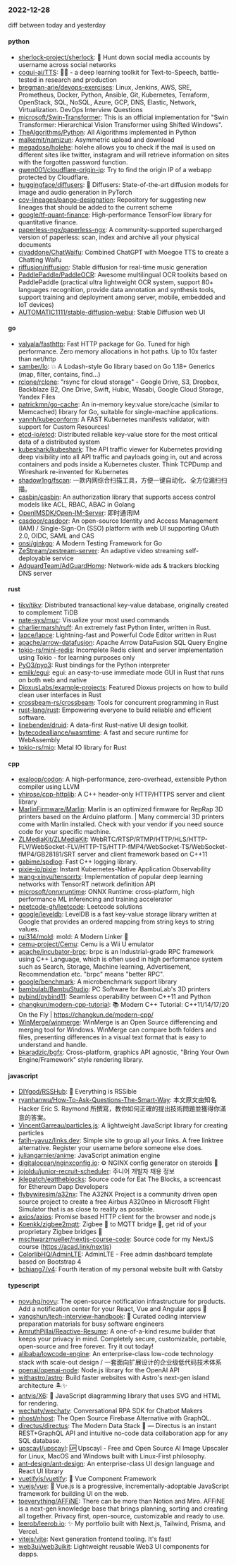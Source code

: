 ### 2022-12-28
diff between today and yesterday

#### python
* [sherlock-project/sherlock](https://github.com/sherlock-project/sherlock): 🔎 Hunt down social media accounts by username across social networks
* [coqui-ai/TTS](https://github.com/coqui-ai/TTS): 🐸💬 - a deep learning toolkit for Text-to-Speech, battle-tested in research and production
* [bregman-arie/devops-exercises](https://github.com/bregman-arie/devops-exercises): Linux, Jenkins, AWS, SRE, Prometheus, Docker, Python, Ansible, Git, Kubernetes, Terraform, OpenStack, SQL, NoSQL, Azure, GCP, DNS, Elastic, Network, Virtualization. DevOps Interview Questions
* [microsoft/Swin-Transformer](https://github.com/microsoft/Swin-Transformer): This is an official implementation for "Swin Transformer: Hierarchical Vision Transformer using Shifted Windows".
* [TheAlgorithms/Python](https://github.com/TheAlgorithms/Python): All Algorithms implemented in Python
* [malkemit/namizun](https://github.com/malkemit/namizun): Asymmetric upload and download
* [megadose/holehe](https://github.com/megadose/holehe): holehe allows you to check if the mail is used on different sites like twitter, instagram and will retrieve information on sites with the forgotten password function.
* [gwen001/cloudflare-origin-ip](https://github.com/gwen001/cloudflare-origin-ip): Try to find the origin IP of a webapp protected by Cloudflare.
* [huggingface/diffusers](https://github.com/huggingface/diffusers): 🤗 Diffusers: State-of-the-art diffusion models for image and audio generation in PyTorch
* [cov-lineages/pango-designation](https://github.com/cov-lineages/pango-designation): Repository for suggesting new lineages that should be added to the current scheme
* [google/tf-quant-finance](https://github.com/google/tf-quant-finance): High-performance TensorFlow library for quantitative finance.
* [paperless-ngx/paperless-ngx](https://github.com/paperless-ngx/paperless-ngx): A community-supported supercharged version of paperless: scan, index and archive all your physical documents
* [cjyaddone/ChatWaifu](https://github.com/cjyaddone/ChatWaifu): Combined ChatGPT with Moegoe TTS to create a Chatting Waifu
* [riffusion/riffusion](https://github.com/riffusion/riffusion): Stable diffusion for real-time music generation
* [PaddlePaddle/PaddleOCR](https://github.com/PaddlePaddle/PaddleOCR): Awesome multilingual OCR toolkits based on PaddlePaddle (practical ultra lightweight OCR system, support 80+ languages recognition, provide data annotation and synthesis tools, support training and deployment among server, mobile, embedded and IoT devices)
* [AUTOMATIC1111/stable-diffusion-webui](https://github.com/AUTOMATIC1111/stable-diffusion-webui): Stable Diffusion web UI

#### go
* [valyala/fasthttp](https://github.com/valyala/fasthttp): Fast HTTP package for Go. Tuned for high performance. Zero memory allocations in hot paths. Up to 10x faster than net/http
* [samber/lo](https://github.com/samber/lo): 💥 A Lodash-style Go library based on Go 1.18+ Generics (map, filter, contains, find...)
* [rclone/rclone](https://github.com/rclone/rclone): "rsync for cloud storage" - Google Drive, S3, Dropbox, Backblaze B2, One Drive, Swift, Hubic, Wasabi, Google Cloud Storage, Yandex Files
* [patrickmn/go-cache](https://github.com/patrickmn/go-cache): An in-memory key:value store/cache (similar to Memcached) library for Go, suitable for single-machine applications.
* [yannh/kubeconform](https://github.com/yannh/kubeconform): A FAST Kubernetes manifests validator, with support for Custom Resources!
* [etcd-io/etcd](https://github.com/etcd-io/etcd): Distributed reliable key-value store for the most critical data of a distributed system
* [kubeshark/kubeshark](https://github.com/kubeshark/kubeshark): The API traffic viewer for Kubernetes providing deep visibility into all API traffic and payloads going in, out and across containers and pods inside a Kubernetes cluster. Think TCPDump and Wireshark re-invented for Kubernetes
* [shadow1ng/fscan](https://github.com/shadow1ng/fscan): 一款内网综合扫描工具，方便一键自动化、全方位漏扫扫描。
* [casbin/casbin](https://github.com/casbin/casbin): An authorization library that supports access control models like ACL, RBAC, ABAC in Golang
* [OpenIMSDK/Open-IM-Server](https://github.com/OpenIMSDK/Open-IM-Server): 即时通讯IM
* [casdoor/casdoor](https://github.com/casdoor/casdoor): An open-source Identity and Access Management (IAM) / Single-Sign-On (SSO) platform with web UI supporting OAuth 2.0, OIDC, SAML and CAS
* [onsi/ginkgo](https://github.com/onsi/ginkgo): A Modern Testing Framework for Go
* [ZeStream/zestream-server](https://github.com/ZeStream/zestream-server): An adaptive video streaming self-deployable service
* [AdguardTeam/AdGuardHome](https://github.com/AdguardTeam/AdGuardHome): Network-wide ads & trackers blocking DNS server

#### rust
* [tikv/tikv](https://github.com/tikv/tikv): Distributed transactional key-value database, originally created to complement TiDB
* [nate-sys/muc](https://github.com/nate-sys/muc): Visualize your most used commands
* [charliermarsh/ruff](https://github.com/charliermarsh/ruff): An extremely fast Python linter, written in Rust.
* [lapce/lapce](https://github.com/lapce/lapce): Lightning-fast and Powerful Code Editor written in Rust
* [apache/arrow-datafusion](https://github.com/apache/arrow-datafusion): Apache Arrow DataFusion SQL Query Engine
* [tokio-rs/mini-redis](https://github.com/tokio-rs/mini-redis): Incomplete Redis client and server implementation using Tokio - for learning purposes only
* [PyO3/pyo3](https://github.com/PyO3/pyo3): Rust bindings for the Python interpreter
* [emilk/egui](https://github.com/emilk/egui): egui: an easy-to-use immediate mode GUI in Rust that runs on both web and native
* [DioxusLabs/example-projects](https://github.com/DioxusLabs/example-projects): Featured Dioxus projects on how to build clean user interfaces in Rust
* [crossbeam-rs/crossbeam](https://github.com/crossbeam-rs/crossbeam): Tools for concurrent programming in Rust
* [rust-lang/rust](https://github.com/rust-lang/rust): Empowering everyone to build reliable and efficient software.
* [linebender/druid](https://github.com/linebender/druid): A data-first Rust-native UI design toolkit.
* [bytecodealliance/wasmtime](https://github.com/bytecodealliance/wasmtime): A fast and secure runtime for WebAssembly
* [tokio-rs/mio](https://github.com/tokio-rs/mio): Metal IO library for Rust

#### cpp
* [exaloop/codon](https://github.com/exaloop/codon): A high-performance, zero-overhead, extensible Python compiler using LLVM
* [yhirose/cpp-httplib](https://github.com/yhirose/cpp-httplib): A C++ header-only HTTP/HTTPS server and client library
* [MarlinFirmware/Marlin](https://github.com/MarlinFirmware/Marlin): Marlin is an optimized firmware for RepRap 3D printers based on the Arduino platform. | Many commercial 3D printers come with Marlin installed. Check with your vendor if you need source code for your specific machine.
* [ZLMediaKit/ZLMediaKit](https://github.com/ZLMediaKit/ZLMediaKit): WebRTC/RTSP/RTMP/HTTP/HLS/HTTP-FLV/WebSocket-FLV/HTTP-TS/HTTP-fMP4/WebSocket-TS/WebSocket-fMP4/GB28181/SRT server and client framework based on C++11
* [gabime/spdlog](https://github.com/gabime/spdlog): Fast C++ logging library.
* [pixie-io/pixie](https://github.com/pixie-io/pixie): Instant Kubernetes-Native Application Observability
* [wang-xinyu/tensorrtx](https://github.com/wang-xinyu/tensorrtx): Implementation of popular deep learning networks with TensorRT network definition API
* [microsoft/onnxruntime](https://github.com/microsoft/onnxruntime): ONNX Runtime: cross-platform, high performance ML inferencing and training accelerator
* [neetcode-gh/leetcode](https://github.com/neetcode-gh/leetcode): Leetcode solutions
* [google/leveldb](https://github.com/google/leveldb): LevelDB is a fast key-value storage library written at Google that provides an ordered mapping from string keys to string values.
* [rui314/mold](https://github.com/rui314/mold): mold: A Modern Linker 🦠
* [cemu-project/Cemu](https://github.com/cemu-project/Cemu): Cemu is a Wii U emulator
* [apache/incubator-brpc](https://github.com/apache/incubator-brpc): brpc is an Industrial-grade RPC framework using C++ Language, which is often used in high performance system such as Search, Storage, Machine learning, Advertisement, Recommendation etc. "brpc" means "better RPC".
* [google/benchmark](https://github.com/google/benchmark): A microbenchmark support library
* [bambulab/BambuStudio](https://github.com/bambulab/BambuStudio): PC Software for BambuLab's 3D printers
* [pybind/pybind11](https://github.com/pybind/pybind11): Seamless operability between C++11 and Python
* [changkun/modern-cpp-tutorial](https://github.com/changkun/modern-cpp-tutorial): 📚 Modern C++ Tutorial: C++11/14/17/20 On the Fly | https://changkun.de/modern-cpp/
* [WinMerge/winmerge](https://github.com/WinMerge/winmerge): WinMerge is an Open Source differencing and merging tool for Windows. WinMerge can compare both folders and files, presenting differences in a visual text format that is easy to understand and handle.
* [bkaradzic/bgfx](https://github.com/bkaradzic/bgfx): Cross-platform, graphics API agnostic, "Bring Your Own Engine/Framework" style rendering library.

#### javascript
* [DIYgod/RSSHub](https://github.com/DIYgod/RSSHub): 🍰 Everything is RSSible
* [ryanhanwu/How-To-Ask-Questions-The-Smart-Way](https://github.com/ryanhanwu/How-To-Ask-Questions-The-Smart-Way): 本文原文由知名 Hacker Eric S. Raymond 所撰寫，教你如何正確的提出技術問題並獲得你滿意的答案。
* [VincentGarreau/particles.js](https://github.com/VincentGarreau/particles.js): A lightweight JavaScript library for creating particles
* [fatih-yavuz/links.dev](https://github.com/fatih-yavuz/links.dev): Simple site to group all your links. A free linktree alternative. Register your username before someone else does.
* [juliangarnier/anime](https://github.com/juliangarnier/anime): JavaScript animation engine
* [digitalocean/nginxconfig.io](https://github.com/digitalocean/nginxconfig.io): ⚙️ NGINX config generator on steroids 💉
* [jojoldu/junior-recruit-scheduler](https://github.com/jojoldu/junior-recruit-scheduler): 주니어 개발자 채용 정보
* [jklepatch/eattheblocks](https://github.com/jklepatch/eattheblocks): Source code for Eat The Blocks, a screencast for Ethereum Dapp Developers
* [flybywiresim/a32nx](https://github.com/flybywiresim/a32nx): The A32NX Project is a community driven open source project to create a free Airbus A320neo in Microsoft Flight Simulator that is as close to reality as possible.
* [axios/axios](https://github.com/axios/axios): Promise based HTTP client for the browser and node.js
* [Koenkk/zigbee2mqtt](https://github.com/Koenkk/zigbee2mqtt): Zigbee 🐝 to MQTT bridge 🌉, get rid of your proprietary Zigbee bridges 🔨
* [mschwarzmueller/nextjs-course-code](https://github.com/mschwarzmueller/nextjs-course-code): Source code for my NextJS course (https://acad.link/nextjs)
* [ColorlibHQ/AdminLTE](https://github.com/ColorlibHQ/AdminLTE): AdminLTE - Free admin dashboard template based on Bootstrap 4
* [bchiang7/v4](https://github.com/bchiang7/v4): Fourth iteration of my personal website built with Gatsby

#### typescript
* [novuhq/novu](https://github.com/novuhq/novu): The open-source notification infrastructure for products. Add a notification center for your React, Vue and Angular apps 🚀
* [yangshun/tech-interview-handbook](https://github.com/yangshun/tech-interview-handbook): 💯 Curated coding interview preparation materials for busy software engineers
* [AmruthPillai/Reactive-Resume](https://github.com/AmruthPillai/Reactive-Resume): A one-of-a-kind resume builder that keeps your privacy in mind. Completely secure, customizable, portable, open-source and free forever. Try it out today!
* [alibaba/lowcode-engine](https://github.com/alibaba/lowcode-engine): An enterprise-class low-code technology stack with scale-out design / 一套面向扩展设计的企业级低代码技术体系
* [openai/openai-node](https://github.com/openai/openai-node): Node.js library for the OpenAI API
* [withastro/astro](https://github.com/withastro/astro): Build faster websites with Astro's next-gen island architecture 🏝✨
* [antvis/X6](https://github.com/antvis/X6): 🚀 JavaScript diagramming library that uses SVG and HTML for rendering.
* [wechaty/wechaty](https://github.com/wechaty/wechaty): Conversational RPA SDK for Chatbot Makers
* [nhost/nhost](https://github.com/nhost/nhost): The Open Source Firebase Alternative with GraphQL.
* [directus/directus](https://github.com/directus/directus): The Modern Data Stack 🐰 — Directus is an instant REST+GraphQL API and intuitive no-code data collaboration app for any SQL database.
* [upscayl/upscayl](https://github.com/upscayl/upscayl): 🆙 Upscayl - Free and Open Source AI Image Upscaler for Linux, MacOS and Windows built with Linux-First philosophy.
* [ant-design/ant-design](https://github.com/ant-design/ant-design): An enterprise-class UI design language and React UI library
* [vuetifyjs/vuetify](https://github.com/vuetifyjs/vuetify): 🐉 Vue Component Framework
* [vuejs/vue](https://github.com/vuejs/vue): 🖖 Vue.js is a progressive, incrementally-adoptable JavaScript framework for building UI on the web.
* [toeverything/AFFiNE](https://github.com/toeverything/AFFiNE): There can be more than Notion and Miro. AFFiNE is a next-gen knowledge base that brings planning, sorting and creating all together. Privacy first, open-source, customizable and ready to use.
* [leerob/leerob.io](https://github.com/leerob/leerob.io): ✨ My portfolio built with Next.js, Tailwind, Prisma, and Vercel.
* [vitejs/vite](https://github.com/vitejs/vite): Next generation frontend tooling. It's fast!
* [web3ui/web3uikit](https://github.com/web3ui/web3uikit): Lightweight reusable Web3 UI components for dapps.

